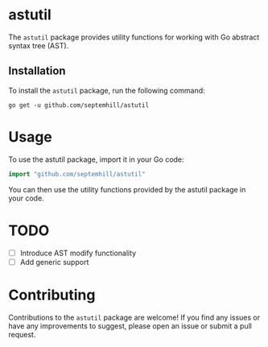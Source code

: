 # astutil

The `astutil` package provides utility functions for working with Go abstract
syntax tree (AST).

## Installation

To install the `astutil` package, run the following command:

```shell
go get -u github.com/septemhill/astutil
```

# Usage

To use the astutil package, import it in your Go code:

```go
import "github.com/septemhill/astutil"
```

You can then use the utility functions provided by the astutil package in your
code.

# TODO

- [ ] Introduce AST modify functionality
- [ ] Add generic support

# Contributing

Contributions to the `astutil` package are welcome! If you find any issues or
have any improvements to suggest, please open an issue or submit a pull request.
